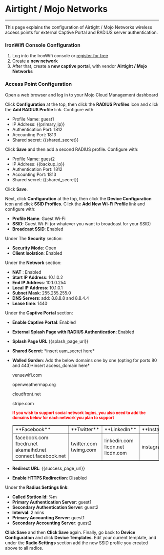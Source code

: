# **Airtight / Mojo Networks**

---

This page explains the configuration of Airtight / Mojo Networks wireless access points for external Captive  Portal and RADIUS server authentication.

### IronWifi Console Configuration

1. Log into the IronWifi console or [register for free](https://console.ironwifi.com/register)
2. Create a **new network**
3. After that, create a **new captive portal**, with vendor **Airtight / Mojo Networks**

### Access Point Configuration

Open a web browser and log in to your Mojo Cloud Management dashboard

Click **Configuration** at the top, then click the **RADIUS Profiles** icon and click the **Add RADIUS Profile** link. Configure with:

- Profile Name: guest1
- IP Address: {{primary_ip}}
- Authentication Port: 1812
- Accounting Port: 1813
- Shared secret: {{shared_secret}}

Click **Save** and then add a second RADIUS profile. Configure with:

- Profile Name: guest2
- IP Address: {{backup_ip}}
- Authentication Port: 1812
- Accounting Port: 1813
- Shared secret: {{shared_secret}}

Click **Save**.

Next, click **Configuration** at the top, then click the **Device Configuration** icon and click **SSID Profiles**. Click the **Add New Wi-Fi Profile** link and configure with:

- **Profile Name**: Guest Wi-Fi
- **SSID**: Guest Wi-Fi (or whatever you want to broadcast for your SSID)
- **Broadcast SSID**: Enabled

  
Under The **Security**  section:

- **Security Mode**: Open
- **Client Isolation**: Enabled

  
Under the **Network** section:

- **NAT** : Enabled
- **Start IP Address**: 10.1.0.2
- **End IP Address**: 10.1.0.254
- **Local IP Address**: 10.1.0.1
- **Subnet Mask**: 255.255.255.0
- **DNS Servers**: add: 8.8.8.8 and 8.8.4.4
- **Lease time**: 1440

Under the **Captive Portal**  section:

- **Enable Captive Portal**: Enabled
- **External Splash Page with RADIUS Authentication**: Enabled
- **Splash Page URL** {{splash_page_url}}
- **Shared Secret**: \*insert uam\_secret here\*
- **Walled Garden**: Add the below domains one by one (opting for ports 80 and 443)\*insert access\_domain here\*
    
    venuewifi.com
    
    openweathermap.org
    
    cloudfront.net
    
    stripe.com
    
    **<span style="font-size: 13px; color: rgb(255, 0, 0);">If you wish to support social network logins, you also need to add the domains below for each network you plan to support**
    
    <table border="1" cellpadding="0" cellspacing="0" id="table30325"><tbody><tr><td>**Facebook**</td><td>**Twitter**</td><td>**LinkedIn**</td><td>**Instagram**</td></tr><tr ><td>facebook.com  
    fbcdn.net  
    akamaihd.net  
    connect.facebook.net  
    </td><td>twitter.com  
    twimg.com  
    </td><td>linkedin.com  
    licdn.net  
    licdn.com  
      
    </td><td>instagram.com</td></tr></tbody></table>
- **Redirect URL**: {{success_page_url}}
- **Enable HTTPS Redirection**: Disabled

  
Under the **Radius Settings link**:

- **Called Station Id**: %m
- **Primary Authentication Server**: guest1
- **Secondary Authentication Server**: guest2
- **Interval**: 2 mins
- **Primary Accounting Server**: guest1
- **Secondary Accounting Server**: guest2

**Click Save**  and then **Click Save** again. Finally, go back to **Device Configuration** and click **Device Templates**. Edit your current template, and under the **Radio Settings** section add the new SSID profile you created above to all radios.
